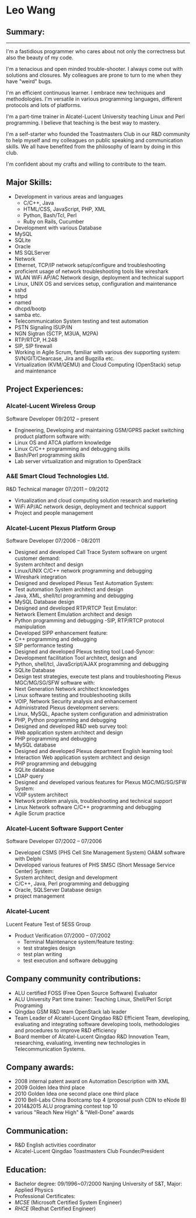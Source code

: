 # Leo Wang
## Summary:
--------------------------------------------------------------
I'm a fastidious programmer who cares about not only the correctness but also the beauty of my code.

I'm a tenacious and open minded trouble-shooter. I always come out with solutions and closures. My colleagues are prone to turn to me when they have "weird" bugs.

I'm an efficient continuous learner. I embrace new techniques and methodologies. I'm versatile in various programming languages, different protocols and lots of platforms.

I'm a part-time trainer in Alcatel-Lucent University teaching Linux and Perl programming. I believe that teaching is the best way to mastery.

I'm a self-starter who founded the Toastmasters Club in our R&D community to help myself and my colleagues on public speaking and communication skills. We all have benefited from the philosophy of learn by doing in this club.

I'm confident about my crafts and willing to contribute to the team.

## Major Skills:
- Development in various areas and languages
  -	C/C++, Java 
  -	HTML/CSS, JavaScript, PHP, XML
  -	Python, Bash/Tcl, Perl
  -	Ruby on Rails, Cucumber
-	Development with various Database
  -	MySQL
  -	SQLite
  -	Oracle
  -	MS SQLServer
-	Network
  -	Ethernet, TCP/IP network setup/configure and troubleshooting
  -	proficient usage of network troubleshooting tools like wireshark
  -	WLAN WiFi AP/AC Network design, deployment and technical support
-	Linux, UNIX OS and services setup, configuration and maintenance
  -	sshd
  -	httpd
  -	named
  -	dhcpd/bootp
  -	samba etc. 
-	Telecommunication System testing and test automation
  -	PSTN Signaling ISUP/IN
  -	NGN Sigtran (SCTP, M3UA, M2PA)
  -	RTP/RTCP, H.248
  -	SIP, SIP firewall
-	Working in Agile Scrum, familiar with various dev supporting system: SVN/GIT/Clearcase, Jira and Bugzilla etc.
-	Virtualization (KVM/QEMU) and Cloud Computing (OpenStack) setup and maintenance

## Project Experiences:

### Alcatel-Lucent Wireless Group
  Software Developer							09/2012 – present

-	Engineering, Developing and maintaining GSM/GPRS packet switching product platform software with:
  -	Linux OS and ATCA platform knowledge
  -	Linux C/C++ programming and debugging skills
  -	Bash/Perl programming skills
  -	Lab server virtualization and migration to OpenStack

### A&E Smart Cloud Technologies Ltd.
  R&D Technical manager  						07/2011 – 09/2012 

-	Virtualization and cloud computing solution research and marketing
-	WiFi AP/AC network design, deployment and technical support
-	Project and people management

### Alcatel-Lucent Plexus Platform Group
  Software Developer							07/2006 – 08/2011

-	Designed and developed Call Trace System software on urgent customer demand:
  -	System architect and design
  -	Linux/UNIX C/C++ network programming and debugging
  -	Wireshark integration
-	Designed and developed Plexus Test Automation System:
  -	Test automation System architect and design
  -	Java, XML, shell/tcl programming and debugging
  -	MySQL Database design
-	Designed and developed RTP/RTCP Test Emulator:
  -	Network Element Emulation architect and design
  -	Python programming and debugging
  -SIP, RTP/RTCP protocol manipulation
-	Developed SIPP enhancement feature:
  -	C++ programming and debugging
  -	SIP performance testing
-	Designed and developed Plexus testing tool Load-Syncor:
  -	Development facilitation Tool architect,  design and 
  -	Python, shell/tcl, JavaScript/AJAX programming and debugging
  -	SQLite Database
-	Design test strategies, execute test plans and troubleshooting Plexus MGC/MG/SG/SFW software with:
  -	Next Generation Network architect knowledges
  -	Linux software testing and troubleshooting skills
  -	VOIP, Network Security analysis and enhancement
-	Administrated Plexus development servers:
  -	Linux, MySQL, Apache system configuration and administration
  -	PHP, Python programming and debugging
-	Designed and developed R&D web survey tool:
  -	Web application system architect and design
  -	PHP programming and debugging
  -	MySQL database
-	Designed and developed Plexus department English learning tool:
  -	Interaction Web application system architect and design
  -	PHP programming and debugging
  -	SQLite database
  -	LDAP query
-	Designed and developed various features for Plexus MGC/MG/SG/SFW System:
  -	VOIP system architect
  -	Network problem analysis, troubleshooting and technical support
  -	Linux Network software C/C++ programming and debugging
  -	Agile Scrum practice

### Alcatel-Lucent Software Support Center
  Software Developer							07/2002 – 07/2006 

-	Developed CSMS (PHS Cell Site Management System) OA&M software with Delphi
-	Developed various features of PHS SMSC (Short Message Service Center) System:
  -	System architect, design and development
  -	C/C++,  Java, Perl programming and debugging
  - Oracle, SQLServer Database design
  -	project management

### Alcatel-Lucent 
  Lucent Feature Test of 5ESS Group

- Product Verification						07/2000 – 07/2002
  -	Terminal Maintenance system/feature testing:
  -	test strategies design
  -	test plan writing
  -	test execution and software debugging 

## Company community contributions:

-	ALU certified FOSS (Free Open Source Software) Evaluator
-	ALU University Part time trainer: Teaching Linux, Shell/Perl Script Programing
-	Qingdao GSM R&D team OpenStack lab leader
-	Team Leader of Alcatel-Lucent Qingdao R&D Efficient Team, developing, evaluating and integrating software developing tools, methodologies and procedures to improve R&D efficiency
-	Board member of Alcatel-Lucent Qingdao R&D Innovation Team, researching, evaluating, inventing new technologies in Telecommunication Systems.

## Company awards:

-	2008 internal patent award on Automation Description with XML
-	2009 Golden Idea third place
-	2010 Golden Idea one second place one third place
-	2010 Bell-Labs China Bootcamp top 4 (proposal push CDN to eNode B)
-	2014&2015 ALU programing contest top 10
-	various "Reach New High" & "Well-Done" awards

## Communication:

-	R&D English activities coordinator
-	Alcatel-Lucent Qingdao Toastmasters Club Founder/President

## Education:

-	Bachelor degree:  09/1996~07/2000 Nanjing University of S&T, Major: Applied Physics
-	Professional Certificates:
  -	*MCSE* (Microsoft Certified System Engineer)
  -	*RHCE* (Redhat Certified Engineer)
